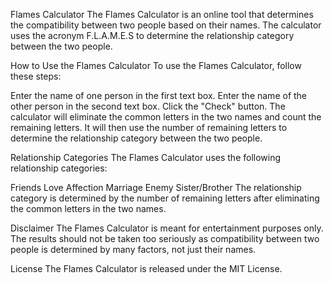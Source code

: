 Flames Calculator
The Flames Calculator is an online tool that determines the compatibility between two people based on their names. The calculator uses the acronym F.L.A.M.E.S to determine the relationship category between the two people.

How to Use the Flames Calculator
To use the Flames Calculator, follow these steps:

Enter the name of one person in the first text box.
Enter the name of the other person in the second text box.
Click the "Check" button.
The calculator will eliminate the common letters in the two names and count the remaining letters. It will then use the number of remaining letters to determine the relationship category between the two people.

Relationship Categories
The Flames Calculator uses the following relationship categories:

Friends
Love
Affection
Marriage
Enemy
Sister/Brother
The relationship category is determined by the number of remaining letters after eliminating the common letters in the two names.

Disclaimer
The Flames Calculator is meant for entertainment purposes only. The results should not be taken too seriously as compatibility between two people is determined by many factors, not just their names.

License
The Flames Calculator is released under the MIT License.



